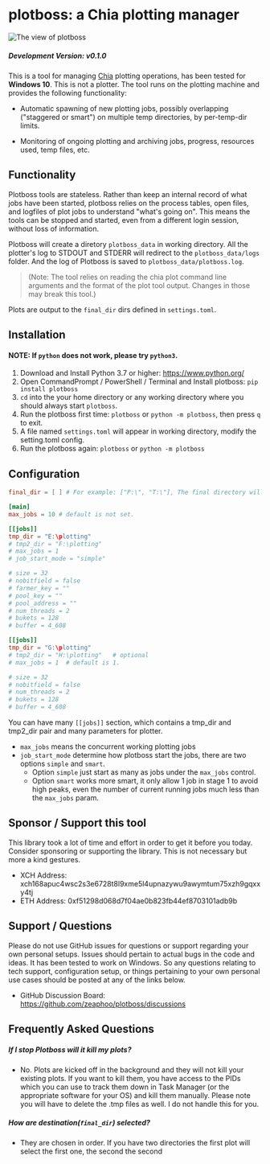 # plotboss: a Chia plotting manager

![The view of plotboss](https://github.com/zeaphoo/plotboss/blob/main/docs/images/plotboss-0.1.png?raw=true "View")

##### Development Version: v0.1.0

This is a tool for managing [Chia](https://github.com/Chia-Network/chia-blockchain)
plotting operations, has been tested for **Windows 10**.  This is not a plotter.
The tool runs on the plotting machine and provides the following functionality:

- Automatic spawning of new plotting jobs, possibly overlapping ("staggered or smart")
  on multiple temp directories,  by per-temp-dir limits.

- Monitoring of ongoing plotting and archiving jobs, progress, resources used,
  temp files, etc.


## Functionality

Plotboss tools are stateless. Rather than keep an internal record of what jobs have been started, plotboss relies on the process tables, open files, and logfiles of plot jobs to understand "what's going on".  This means the tools can be stopped and started, even from a different login session, without loss of information.

Plotboss will create a diretory `plotboss_data` in working directory. All the plotter's log to STDOUT and STDERR will redirect to the `plotboss_data/logs` folder. And the log of Plotboss is saved to `plotboss_data/plotboss.log`.

> (Note: The tool relies on reading the chia plot command line arguments and the format of the plot tool output.  Changes in those may break this tool.)

Plots are output to the `final_dir` dirs defined in `settings.toml`.

## Installation

#### NOTE: If `python` does not work, please try `python3`.

1. Download and Install Python 3.7 or higher: https://www.python.org/
2. Open CommandPrompt / PowerShell / Terminal and Install plotboss: `pip install plotboss`
3. `cd` into the your home directory or any working directory where you should always start `plotboss`.
4. Run the plotboss first time: `plotboss` or `python -m plotboss`, then press `q` to exit.
5. A file named `settings.toml` will appear in working directory, modify the setting.toml config.
5. Run the plotboss again: `plotboss` or `python -m plotboss`


## Configuration

``` toml
final_dir = [ ] # For example: ["P:\", "T:\"], The final directory will plot will saved.

[main]
max_jobs = 10 # default is not set.

[[jobs]]
tmp_dir = "E:\plotting"
# tmp2_dir = "F:\plotting"
# max_jobs = 1
# job_start_mode = "simple"

# size = 32
# nobitfield = false
# farmer_key = ""
# pool_key = ""
# pool_address = ""
# num_threads = 2
# bukets = 128
# buffer = 4_608

[[jobs]]
tmp_dir = "G:\plotting"
# tmp2_dir = "H:\plotting"   # optional
# max_jobs = 1  # default is 1.

# size = 32
# nobitfield = false
# num_threads = 2
# bukets = 128
# buffer = 4_608
```

You can have many `[[jobs]]` section, which contains a tmp_dir and tmp2_dir pair and many parameters for plotter.

* `max_jobs` means the concurrent working plotting jobs
* `job_start_mode` determine how plotboss start the jobs, there are two options `simple` and `smart`.
  * Option `simple` just start as many as jobs under the `max_jobs` control.
  * Option `smart` works more smart, it only allow 1 job in stage 1 to avoid high peaks, even the number of current running jobs much less than the `max_jobs` param.


## Sponsor / Support this tool

This library took a lot of time and effort in order to get it before you today. Consider sponsoring or supporting the library. This is not necessary but more a kind gestures.

* XCH Address: xch168apuc4wsc2s3e6728t8l9xme5l4upnazywu9awymtum75xzh9gqxxy4tj
* ETH Address: 0xf51298d068d7f04ae0b823fb44ef8703101adb9b


## Support / Questions

Please do not use GitHub issues for questions or support regarding your own personal setups. Issues should pertain to actual bugs in the code and ideas. It has been tested to work on Windows. So any questions relating to tech support, configuration setup, or things pertaining to your own personal use cases should be posted at any of the links below.

* GitHub Discussion Board: https://github.com/zeaphoo/plotboss/discussions


## Frequently Asked Questions

##### If I stop Plotboss will it kill my plots?
* No. Plots are kicked off in the background and they will not kill your existing plots. If you want to kill them, you have access to the PIDs which you can use to track them down in Task Manager (or the appropriate software for your OS) and kill them manually. Please note you will have to delete the .tmp files as well. I do not handle this for you.

##### How are destination(`final_dir`) selected?
* They are chosen in order. If you have two directories the first plot will select the first one, the second the second
